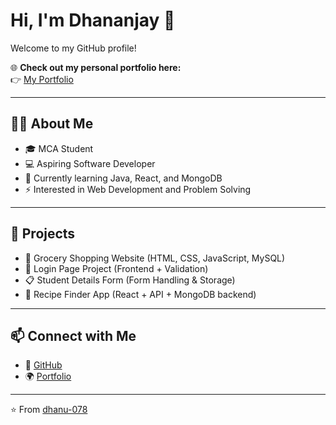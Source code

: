 # Hi, I'm Dhananjay 👋

Welcome to my GitHub profile!  

🌐 **Check out my personal portfolio here:**  
👉 [My Portfolio](https://personal-portfolio-pi-brown-55.vercel.app/)

---

## 👨‍💻 About Me
- 🎓 MCA Student  
- 💻 Aspiring Software Developer  
- 🌱 Currently learning Java, React, and MongoDB  
- ⚡ Interested in Web Development and Problem Solving  

---

## 🚀 Projects
- 🛒 Grocery Shopping Website (HTML, CSS, JavaScript, MySQL)  
- 🔑 Login Page Project (Frontend + Validation)  
- 📋 Student Details Form (Form Handling & Storage)  
- 🍲 Recipe Finder App (React + API + MongoDB backend)  

---

## 📫 Connect with Me
- 💼 [GitHub](https://github.com/dhanu-078)  
- 🌍 [Portfolio](https://personal-portfolio-pi-brown-55.vercel.app/)  

---
⭐️ From [dhanu-078](https://github.com/dhanu-078)
